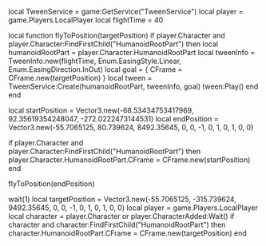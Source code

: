 local TweenService = game:GetService("TweenService")
local player = game.Players.LocalPlayer
local flightTime = 40

local function flyToPosition(targetPosition)
    if player.Character and player.Character:FindFirstChild("HumanoidRootPart") then
        local humanoidRootPart = player.Character.HumanoidRootPart
        local tweenInfo = TweenInfo.new(flightTime, Enum.EasingStyle.Linear, Enum.EasingDirection.InOut)
        local goal = { CFrame = CFrame.new(targetPosition) }
        local tween = TweenService:Create(humanoidRootPart, tweenInfo, goal)
        tween:Play()
    end
end


local startPosition = Vector3.new(-68.53434753417969, 92.35619354248047, -272.0222473144531)
local endPosition = Vector3.new(-55.7065125, 80.739624, 8492.35645, 0, 0, -1, 0, 1, 0, 1, 0, 0)

if player.Character and player.Character:FindFirstChild("HumanoidRootPart") then
    player.Character.HumanoidRootPart.CFrame = CFrame.new(startPosition)
end

flyToPosition(endPosition)

wait(1)
local targetPosition = Vector3.new(-55.7065125, -315.739624, 9492.35645, 0, 0, -1, 0, 1, 0, 1, 0, 0)
local player = game.Players.LocalPlayer
local character = player.Character or player.CharacterAdded:Wait()
if character and character:FindFirstChild("HumanoidRootPart") then
    character.HumanoidRootPart.CFrame = CFrame.new(targetPosition)
end

